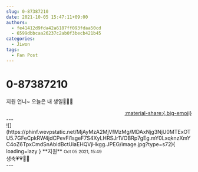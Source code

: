 ```yaml
---
slug: 0-87387210
date: 2021-10-05 15:47:11+09:00
authors:
  - fe41412d9fda42a6187ff093fdaa50cd
  - 6599dbbcaa26237c2ab0f3becb421b45
categories:
  - Jiwon
tags:
  - Fan Post
---
```


# 0-87387210

<div class="post-container" markdown="1">
<div class="content-container md-sidebar__scrollwrap" markdown="1">

지원 언니~ 오늘은 내 생일🤗✨🎂

</div>
</div>

<div style="text-align: right;" markdown="1">
<a href="https://weverse.io/fromis9/fanpost/0-87387210" style="text-align: right;">:material-share:{.big-emoji}</a>
</div>
---

<div class="comments-container md-sidebar__scrollwrap" markdown="1">
<div class="comment" markdown="1">
<div class='id-container' markdown="1">
![](https://phinf.wevpstatic.net/MjAyMzA2MjVfMzMg/MDAxNjg3NjU0MTExOTU5.7GFeCpkRW4jdCPevFi1sgeF7S4XyLHRSJr1VOBRp7gEg.mY0LxqknzXmYC4oZ6TpxCmdSnAbldBctUiaEHQVjHkgg.JPEG/image.jpg?type=s72){ loading=lazy }
**<span class="artist">지원</span>** <small>Oct 05 2021, 15:49</small><br>
</div>
<div class='comment-body' markdown="1">
생축💗💗🧸🧸
</div>
</div>
</div>
---
